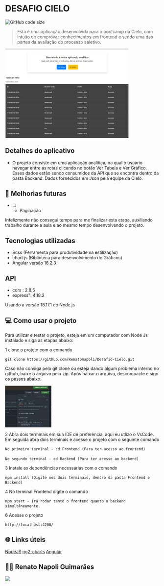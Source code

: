 # DESAFIO CIELO

![GitHub code size](https://img.shields.io/github/languages/code-size/Renatonapoli/Desafio-Cielo)

> Esta é uma aplicação desenvolvida para o bootcamp da Cielo, com intuito de comprovar conhecimentos em frontend e sendo uma das partes da avaliação do processo seletivo.

<div style="width:100%; display:flex; align-items:center; gap:16px">
    <img src="./Frontend//src//assets/home.png" width="80%">
</div>

## Detalhes do aplicativo

- O projeto consiste em uma aplicação analítica, na qual o usuário navegar entre as rotas clicando no botão Ver Tabela e Ver Gráfico.
Esses dados estão sendo consumidos da API que se encontra dentro da pasta Backend. Dados fornecidos em Json pela equipe da Cielo.

## 🚀 Melhorias futuras
- [ ] - Paginação

Infelizmente não consegui tempo para me finalizar esta etapa, auxiliando trabalho durante a aula e ao mesmo tempo desenvolvendo o projeto.

## Tecnologias utilizadas

- Scss (Ferramenta para produtividade na estilização)
- chart.js (Biblioteca para desenvolvimento de Gráficos)
- Angular versão 16.2.3

## API
- cors : 2.8.5
- express": 4.18.2


Usando a versão 18.17.1 do Node.js


## 💻 Como usar o projeto
Para utilizar e testar o projeto, esteja em um computador com Node Js instalado e siga as etapas abaixo:

1 clone o projeto com o comando
```
git clone https://github.com/Renatonapoli/Desafio-Cielo.git
```
Caso não consiga pelo git clone ou esteja dando algum problema interno no github, baixe o arquivo pelo zip. Após baixar o arquivo, descompacte e sigo os passos abaixo.

<div style="width:100%; display:flex; align-items:center; gap:16px">
    <img src="./Frontend//src//assets/zip.png" width="30%">
</div>

2 Abra dois terminais em sua IDE de preferência, aqui eu utlizo o VsCode. Em seguida abra dois terminais e acesse o projeto com o seguinte comando
```
No primeiro terminal - cd Frontend (Para ter acesso ao frontend)

No segundo terminal - cd Backend (Para ter acesso ao backend)

```
3 Instale as dependências necessárias com o comando
```
npm install (Digite nos dois terminais, dentro da pasta Frontend e Backend)
```
4 No terminal Frontend digite o comando
```
npm start - Irá rodar tanto o frontend quanto o backend simultâneamente.
```
6 Acesse o projeto
```
http://localhost:4200/
```

## 🌐 Links úteis
[NodeJS](https://nodejs.org/en/download)
[ng2-charts](https://valor-software.com/ng2-charts/)
[Angular](https://angular.io/)


## 🧑‍💻 Renato Napoli Guimarães

[<img
    src="https://media.licdn.com/dms/image/D4D03AQFKUNoZV-JIsw/profile-displayphoto-shrink_200_200/0/1683723488282?e=1701302400&v=beta&t=c-a8HxaExJzXos5Mb0BnzoPD62KLOg9FUX_dcav6PX4" />](https://www.linkedin.com/in/renato-napoli/)
